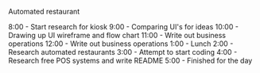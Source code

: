 Automated restaurant

8:00 - Start research for kiosk
9:00 - Comparing UI's for ideas
10:00 - Drawing up UI wireframe and flow chart
11:00 - Write out business operations
12:00 - Write out business operations
1:00 - Lunch
2:00 - Research automated restaurants
3:00 - Attempt to start coding
4:00 - Research free POS systems and write README
5:00 - Finished for the day
